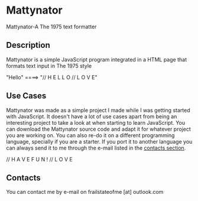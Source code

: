 # Mattynator
Mattynator-A The 1975 text formatter

## Description
Mattynator is a simple JavaScript program integrated in a HTML page that formats text input in The 1975 style 

"Hello" ====> "// H E L L O // L O V E"

## Use Cases
Mattynator was made as a simple project I made while I was getting started with JavaScript. It doesn't have a lot of use cases apart from being an interesting project to take a look at when starting to learn JavaScript.
You can download the Mattynator source code and adapt it for whatever project you are working on.
You can also re-do it on a different programming language, specially if you are a starter.
If you port it to another language you can always send it to me through the e-mail listed in the [contacts section](https://github.com/Mattynator/mattynator.github.io#contacts).

// H A V E F U N ! // L O V E

## Contacts
You can contact me by e-mail on frailstateofme [at] outlook.com

